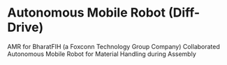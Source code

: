 # Autonomous Mobile Robot (Diff-Drive)
AMR for BharatFIH (a Foxconn Technology Group Company) Collaborated Autonomous Mobile Robot for Material Handling during Assembly
